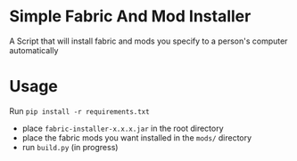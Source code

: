 # Simple Fabric And Mod Installer
A Script that will install fabric and mods you specify to a person's computer automatically

# Usage
Run `pip install -r requirements.txt`
- place `fabric-installer-x.x.x.jar` in the root directory
- place the fabric mods you want installed in the `mods/` directory
- run `build.py` (in progress)
